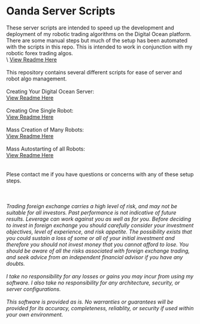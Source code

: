 # Oanda Server Scripts

These server scripts are intended to speed up the development and deployment of my robotic trading algorithms on the Digital Ocean platform.  There are some manual steps but much of the setup has been automated with the scripts in this repo.  This is intended to work in conjunction with my robotic forex trading algos.    
\ 
[View Readme Here](https://github.com/Eric-Lingren/oanda_v20_platform.git)       
\
This repository contains several different scripts for ease of server and robot algo management.   
\
Creating Your Digital Ocean Server:    
[View Readme Here](./readmes/readme_server_builder.md)   
\
Creating One Single Robot:   
[View Readme Here](./readmes/readme_solo_bot_builder.md)   
\
Mass Creation of Many Robots:   
[View Readme Here](./readmes/readme_mass_bot_builder.md)   
\
Mass Autostarting  of all Robots:   
[View Readme Here](./readmes/readme_autostart_all_bots.md)   
\
\
Plese contact me if you have questions or concerns with any of these setup steps.
\
\
\
\
_Trading foreign exchange carries a high level of risk, and may not be suitable for all investors. Past performance is not indicative of future results. Leverage can work against you as well as for you. Before deciding to invest in foreign exchange you should carefully consider your investment objectives, level of experience, and risk appetite. The possibility exists that you could sustain a loss of some or all of your initial investment and therefore you should not invest money that you cannot afford to lose. You should be aware of all the risks associated with foreign exchange trading, and seek advice from an independent financial advisor if you have any doubts._   
\
_I take no responsibility for any losses or gains you may incur from using my software. I also take no responsibility for any architecture, security, or server configurations._   
\
_This software is provided as is. No warranties or guarantees will be provided for its accuracy, completeness, reliablity, or security if used within your own environment._


